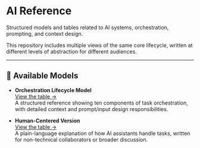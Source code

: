 # AI Reference

Structured models and tables related to AI systems, orchestration, prompting, and context design.

This repository includes multiple views of the same core lifecycle, written at different levels of abstraction for different audiences.

---

## 📄 Available Models

- **Orchestration Lifecycle Model**  
  [View the table →](https://arenagroove.github.io/ai-reference/orchestration-model.html)  
  A structured reference showing ten components of task orchestration, with detailed context and prompt/input design responsibilities.

- **Human-Centered Version**  
  [View the table →](https://arenagroove.github.io/ai-reference/orchestration-lifecycle-human.html)  
  A plain-language explanation of how AI assistants handle tasks, written for non-technical collaborators or broader discussion.

